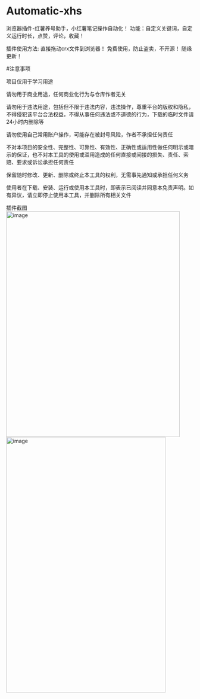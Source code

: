 # Automatic-xhs
浏览器插件-红薯养号助手，小红薯笔记操作自动化！
功能：自定义关键词，自定义运行时长，点赞，评论，收藏！

插件使用方法:
直接拖动crx文件到浏览器！
免费使用，防止盗卖，不开源！
随缘更新！

#注意事项

项目仅用于学习用途

请勿用于商业用途，任何商业化行为与仓库作者无关

请勿用于违法用途，包括但不限于违法内容，违法操作，尊重平台的版权和隐私，不得侵犯该平台合法权益，不得从事任何违法或不道德的行为，下载的临时文件请24小时内删除等

请勿使用自己常用账户操作，可能存在被封号风险，作者不承担任何责任

不对本项目的安全性、完整性、可靠性、有效性、正确性或适用性做任何明示或暗示的保证，也不对本工具的使用或滥用造成的任何直接或间接的损失、责任、索赔、要求或诉讼承担任何责任

保留随时修改、更新、删除或终止本工具的权利，无需事先通知或承担任何义务

使用者在下载、安装、运行或使用本工具时，即表示已阅读并同意本免责声明。如有异议，请立即停止使用本工具，并删除所有相关文件

插件截图
<img width="466" height="604" alt="image" src="https://github.com/user-attachments/assets/a8645ad0-1a7c-4f28-95ec-5f699f843c9a" />
<img width="428" height="684" alt="image" src="https://github.com/user-attachments/assets/26048ed4-13bf-483b-ae94-2c101dd7e9c1" />




